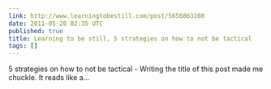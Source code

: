 ```yaml
---
link: http://www.learningtobestill.com/post/5656863108
date: 2011-05-20 02:35 UTC
published: true
title: Learning to be still, 5 strategies on how to not be tactical
tags: []
---
```


5 strategies on how to not be tactical - Writing the title of this post made me chuckle. It reads like a...
